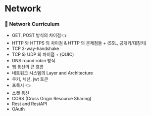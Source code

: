 # Network

### 🌌 Network Curriculum
- GET, POST 방식의 차이점👈
- HTTP 와 HTTPS 의 차이점 & HTTP 의 문제점들 + (SSL, 공개키/대칭키)
- TCP 3-way-handshake 
- TCP 와 UDP 의 차이점 + (QUIC)
- DNS round robin 방식 
- 웹 통신의 큰 흐름
- 네트워크 시스템의 Layer and Architecture 
- 쿠키, 세션, jwt 토큰
- 프록시 👈
- 소켓 통신
- CORS (Cross Origin Resource Sharing)
- Rest and RestAPI
- OAuth